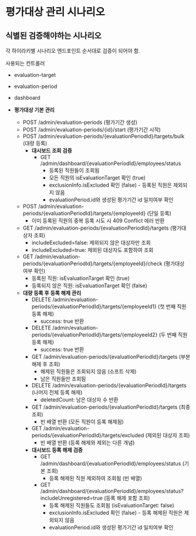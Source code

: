 # 평가대상 관리 시나리오

## 식별된 검증해야하는 시나리오

각 하이라키별 시나리오 엔드포인트 순서대로 검증이 되어야 함.

사용되는 컨트롤러
- evaluation-target
- evaluation-period
- dashboard

- **평가대상 기본 관리** 
    - POST /admin/evaluation-periods (평가기간 생성)
    - POST /admin/evaluation-periods/{id}/start (평가기간 시작)
    - POST /admin/evaluation-periods/{evaluationPeriodId}/targets/bulk (대량 등록)
        - **대시보드 조회 검증**
            - GET /admin/dashboard/{evaluationPeriodId}/employees/status 
                - 등록된 직원들이 조회됨
                - 모든 직원의 isEvaluationTarget 확인 (true)
                - exclusionInfo.isExcluded 확인 (false) - 등록된 직원은 제외되지 않음
                - evaluationPeriod.id와 생성된 평가기간 id 일치여부 확인 
    - POST /admin/evaluation-periods/{evaluationPeriodId}/targets/{employeeId} (단일 등록)
        - 이미 등록된 직원의 중복 등록 시도 시 409 Conflict 에러 반환
    - GET /admin/evaluation-periods/{evaluationPeriodId}/targets (평가대상자 조회)
        - includeExcluded=false: 제외되지 않은 대상자만 조회
        - includeExcluded=true: 제외된 대상자도 포함하여 조회
    - GET /admin/evaluation-periods/{evaluationPeriodId}/targets/{employeeId}/check (평가대상 여부 확인)
        - 등록된 직원: isEvaluationTarget 확인 (true)
        - 등록되지 않은 직원: isEvaluationTarget 확인 (false)
    - **대량 등록 후 등록 해제 관리**
        - DELETE /admin/evaluation-periods/{evaluationPeriodId}/targets/{employeeId1} (첫 번째 직원 등록 해제)
            - success: true 반환
        - DELETE /admin/evaluation-periods/{evaluationPeriodId}/targets/{employeeId2} (두 번째 직원 등록 해제)
            - success: true 반환
        - GET /admin/evaluation-periods/{evaluationPeriodId}/targets (부분 해제 후 조회)
            - 해제된 직원들은 조회되지 않음 (소프트 삭제)
            - 남은 직원들만 조회됨
        - DELETE /admin/evaluation-periods/{evaluationPeriodId}/targets (나머지 전체 등록 해제)
            - deletedCount: 남은 대상자 수 반환
        - GET /admin/evaluation-periods/{evaluationPeriodId}/targets (최종 조회)
            - 빈 배열 반환 (모든 직원이 등록 해제됨)
        - GET /admin/evaluation-periods/{evaluationPeriodId}/targets/excluded (제외된 대상자 조회)
            - 빈 배열 반환 (등록 해제와 제외는 다른 개념)
        - **대시보드 등록 해제 검증**
            - GET /admin/dashboard/{evaluationPeriodId}/employees/status (기본 조회)
                - 등록 해제된 직원 제외하여 조회됨 (빈 배열)
            - GET /admin/dashboard/{evaluationPeriodId}/employees/status?includeUnregistered=true (등록 해제 포함 조회)
                - 등록 해제된 직원들도 조회됨 (isEvaluationTarget: false)
                - exclusionInfo.isExcluded 확인 (false) - 등록 해제된 직원은 제외되지 않음
                - evaluationPeriod.id와 생성된 평가기간 id 일치여부 확인



